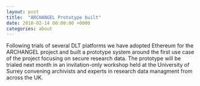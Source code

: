 ```yaml
---
layout: post
title:  "ARCHANGEL Prototype built"
date: 2018-02-14 00:00:00 +0000
categories: about
---
```


Following trials of several DLT platforms we have adopted Ethereum for the ARCHANGEL project and built a prototype system around the first use case of the project focusing on secure research data.  The prototype will be trialed next month in an invitation-only workshop held at the University of Surrey convening archivists and experts in research data managment from across the UK.